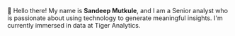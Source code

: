👋 Hello there! My name is **Sandeep Mutkule**, and I am a Senior analyst who is passionate about using technology to generate meaningful insights. I'm currently immersed in data at Tiger Analytics.

